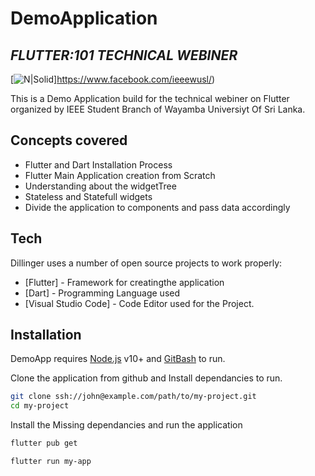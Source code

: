 # DemoApplication
## _FLUTTER:101 TECHNICAL WEBINER_

[![N|Solid](https://i.ibb.co/4JYCmMH/ion-sb.png)]https://www.facebook.com/ieeewusl/)



This is a Demo Application build for the technical webiner on Flutter organized by IEEE Student Branch of Wayamba Universiyt Of Sri Lanka.


## Concepts covered

- Flutter and Dart Installation Process
- Flutter Main Application creation from Scratch
- Understanding about the widgetTree
- Stateless and Statefull widgets
- Divide the application to components and pass data accordingly


## Tech

Dillinger uses a number of open source projects to work properly:

- [Flutter] - Framework for creatingthe application
- [Dart] - Programming Language used
- [Visual Studio Code] - Code Editor used for the Project.



## Installation

DemoApp requires [Node.js](https://nodejs.org/) v10+ and [GitBash](https://git-scm.com/) to run.

Clone the application from github and Install dependancies to run.

```sh
git clone ssh://john@example.com/path/to/my-project.git 
cd my-project 
```

Install the Missing dependancies and run the application

```sh
flutter pub get

flutter run my-app
```

